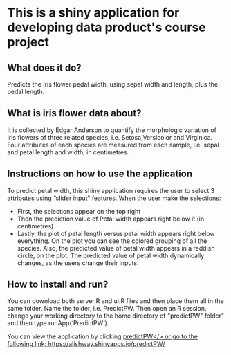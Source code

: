 <h1>This is a shiny application for developing data product's course project</h1>

<h2>What does it do?</h2>

Predicts the Iris flower pedal width, using sepal width and length, plus the pedal length.

<h2>What is iris flower data about?</h2>

It is collected by Edgar Anderson to quantify the morphologic variation of Iris flowers of three related species, i.e. Setosa,Versicolor and Virginica. Four attributes of each species are measured from each sample, i.e. sepal and petal length and width, in centimetres. 


<h2>Instructions on how to use the application</h2>

To predict petal width, this shiny application requires the user to select 3 attributes using “slider input” features. When the user make the selections:

-	First, the selections appear on the top right
-	Then the prediction value of Petal width appears right below it (in centimetres)
-	Lastly, the plot of petal length versus petal width appears right below everything. On the plot you can see the colored grouping of all the species. Also, the predicted value of petal width appears in a reddish circle, on the plot. The predicted value of petal width dynamically changes, as the users change their inputs.


<h2>How to install and run?</h2>

You can download both server.R and ui.R files and then place them all in the same folder. Name the folder, i.e. PredictPW. Then open an R session, change your working directory to the home directory of "predictPW" folder" and then type runApp(‘PredictPW’). 

You can view the application by clicking <a href="https://alishway.shinyapps.io/predictPW/">predictPW</> or go to the following link:
https://alishway.shinyapps.io/predictPW/

